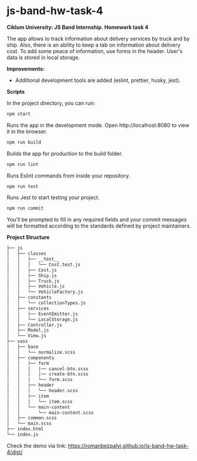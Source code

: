# js-band-hw-task-4

**Ciklum University: JS Band Internship. Homework task 4**

The app allows to track information about delivery services by truck and by
ship. Also, there is an ability to keep a tab on information about delivery
cost. To add some peace of information, use forms in the header. User's data is
stored in local storage.

**Improvements:**

- Additional development tools are added (eslint, prettier, husky, jest).

**Scripts**

In the project directory, you can run:

```bash
npm start
```

Runs the app in the development mode. Open http://localhost:8080 to view it in
the browser.

```bash
npm run build
```

Builds the app for production to the build folder.

```bash
npm run lint
```

Runs Eslint commands from inside your repository.

```bash
npm run test
```

Runs Jest to start testing your project.

```bash
npm run commit
```

You'll be prompted to fill in any required fields and your commit messages will
be formatted according to the standards defined by project maintainers.

**Project Structure**

```bash
├── js
│   ├── classes
│   │   ├── __test__
│   │   |   └── Cost.test.js
│   │   ├── Cost.js
│   │   ├── Ship.js
│   │   ├── Truck.js
│   │   ├── Vehicle.js
│   │   └── VehicleFactory.js
│   ├── constants
│   │   └── collectionTypes.js
│   ├── services
│   │   ├── EventEmitter.js
│   │   └── LocalStorage.js
│   ├── Controller.js
│   ├── Model.js
│   └── View.js
├── sass
│   ├── base
│   │   └── normalize.scss
│   ├── components
│   │   ├── form
│   │   |   |── cancel-btn.scss
│   │   |   |── create-btn.scss
│   │   |   └── form.scss
│   │   ├── header
│   │   |   └── header.scss
│   │   ├── item
│   │   |   └── item.scss
│   │   └── main-content
│   │       └── main-content.scss
│   ├── common.scss
│   └── main.scss
├── index.html
└── index.js
```

Check the demo via link: https://romanbezpalyi.github.io/js-band-hw-task-4/dist/

